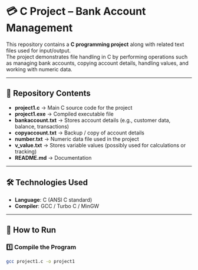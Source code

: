 # 💳 C Project – Bank Account Management

This repository contains a **C programming project** along with related text files used for input/output.  
The project demonstrates file handling in C by performing operations such as managing bank accounts, copying account details, handling values, and working with numeric data.

---

## 📂 Repository Contents

- **project1.c** → Main C source code for the project  
- **project1.exe** → Compiled executable file  
- **bankaccount.txt** → Stores account details (e.g., customer data, balance, transactions)  
- **copyaccount.txt** → Backup / copy of account details  
- **number.txt** → Numeric data file used in the project  
- **v_value.txt** → Stores variable values (possibly used for calculations or tracking)  
- **README.md** → Documentation  

---

## 🛠️ Technologies Used
- **Language**: C (ANSI C standard)  
- **Compiler**: GCC / Turbo C / MinGW  

---

## 🚀 How to Run

### 1️⃣ Compile the Program
```bash
gcc project1.c -o project1
